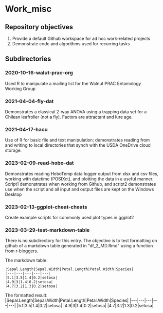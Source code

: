 # Work_misc

## Repository objectives
 1. Provide a default Github workspace for ad hoc work-related projects
 2. Demonstrate code and algorithms used for recurring tasks
 
## Subdirectories

### 2020-10-16-walut-prac-org

Used R to manipulate a mailing list for the Walnut PRAC Entomology Working Group

### 2021-04-04-fly-dat

Demonstrates a classical 2-way ANOVA using a trapping data set for a Chilean 
leafroller (not a fly). Factors are attractant and lure age.

### 2021-04-17-hacu

Use of R for basic file and text manipulation; demonstrates reading from and
writing to local directories that synch with the USDA OneDrive cloud storage.

### 2023-02-09-read-hobo-dat

Demonstrates reading HoboTemp data logger output from xlsx and csv files,
working with datetime (POSIXct), and plotting the data in a useful manner.
Script1 demonstrates when working from Github, and script2 demonstrates 
use when the script and all input and output files are kept on the Windows
Desktop

### 2023-02-13-ggplot-cheat-cheats

Create example scripts for commonly used plot types in ggplot2

### 2023-03-29-test-markdown-table

There is no subdirectory for this entry. The objective is to test formatting
on github of a markdown table generated in "df_2_MD.Rmd" using a function from
r-bloggers.

The markdown table:
```
|Sepal.Length|Sepal.Width|Petal.Length|Petal.Width|Species|
|---|---|---|---|---|
|5.1|3.5|1.4|0.2|setosa|
|4.9|3|1.4|0.2|setosa|
|4.7|3.2|1.3|0.2|setosa|
```
The formatted result:
|Sepal.Length|Sepal.Width|Petal.Length|Petal.Width|Species|
|---|---|---|---|---|
|5.1|3.5|1.4|0.2|setosa|
|4.9|3|1.4|0.2|setosa|
|4.7|3.2|1.3|0.2|setosa|


